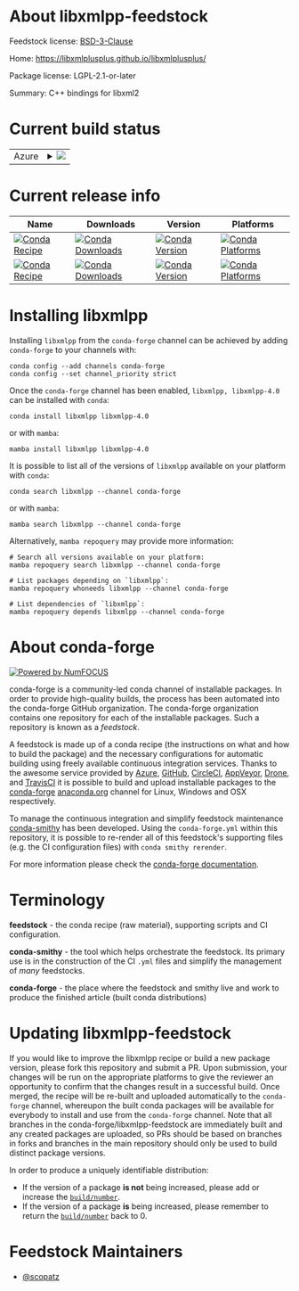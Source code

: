 About libxmlpp-feedstock
========================

Feedstock license: [BSD-3-Clause](https://github.com/conda-forge/libxmlpp-feedstock/blob/main/LICENSE.txt)

Home: https://libxmlplusplus.github.io/libxmlplusplus/

Package license: LGPL-2.1-or-later

Summary: C++ bindings for libxml2

Current build status
====================


<table>
    
  <tr>
    <td>Azure</td>
    <td>
      <details>
        <summary>
          <a href="https://dev.azure.com/conda-forge/feedstock-builds/_build/latest?definitionId=584&branchName=main">
            <img src="https://dev.azure.com/conda-forge/feedstock-builds/_apis/build/status/libxmlpp-feedstock?branchName=main">
          </a>
        </summary>
        <table>
          <thead><tr><th>Variant</th><th>Status</th></tr></thead>
          <tbody><tr>
              <td>linux_64</td>
              <td>
                <a href="https://dev.azure.com/conda-forge/feedstock-builds/_build/latest?definitionId=584&branchName=main">
                  <img src="https://dev.azure.com/conda-forge/feedstock-builds/_apis/build/status/libxmlpp-feedstock?branchName=main&jobName=linux&configuration=linux%20linux_64_" alt="variant">
                </a>
              </td>
            </tr><tr>
              <td>osx_64</td>
              <td>
                <a href="https://dev.azure.com/conda-forge/feedstock-builds/_build/latest?definitionId=584&branchName=main">
                  <img src="https://dev.azure.com/conda-forge/feedstock-builds/_apis/build/status/libxmlpp-feedstock?branchName=main&jobName=osx&configuration=osx%20osx_64_" alt="variant">
                </a>
              </td>
            </tr><tr>
              <td>osx_arm64</td>
              <td>
                <a href="https://dev.azure.com/conda-forge/feedstock-builds/_build/latest?definitionId=584&branchName=main">
                  <img src="https://dev.azure.com/conda-forge/feedstock-builds/_apis/build/status/libxmlpp-feedstock?branchName=main&jobName=osx&configuration=osx%20osx_arm64_" alt="variant">
                </a>
              </td>
            </tr><tr>
              <td>win_64</td>
              <td>
                <a href="https://dev.azure.com/conda-forge/feedstock-builds/_build/latest?definitionId=584&branchName=main">
                  <img src="https://dev.azure.com/conda-forge/feedstock-builds/_apis/build/status/libxmlpp-feedstock?branchName=main&jobName=win&configuration=win%20win_64_" alt="variant">
                </a>
              </td>
            </tr>
          </tbody>
        </table>
      </details>
    </td>
  </tr>
</table>

Current release info
====================

| Name | Downloads | Version | Platforms |
| --- | --- | --- | --- |
| [![Conda Recipe](https://img.shields.io/badge/recipe-libxmlpp-green.svg)](https://anaconda.org/conda-forge/libxmlpp) | [![Conda Downloads](https://img.shields.io/conda/dn/conda-forge/libxmlpp.svg)](https://anaconda.org/conda-forge/libxmlpp) | [![Conda Version](https://img.shields.io/conda/vn/conda-forge/libxmlpp.svg)](https://anaconda.org/conda-forge/libxmlpp) | [![Conda Platforms](https://img.shields.io/conda/pn/conda-forge/libxmlpp.svg)](https://anaconda.org/conda-forge/libxmlpp) |
| [![Conda Recipe](https://img.shields.io/badge/recipe-libxmlpp--4.0-green.svg)](https://anaconda.org/conda-forge/libxmlpp-4.0) | [![Conda Downloads](https://img.shields.io/conda/dn/conda-forge/libxmlpp-4.0.svg)](https://anaconda.org/conda-forge/libxmlpp-4.0) | [![Conda Version](https://img.shields.io/conda/vn/conda-forge/libxmlpp-4.0.svg)](https://anaconda.org/conda-forge/libxmlpp-4.0) | [![Conda Platforms](https://img.shields.io/conda/pn/conda-forge/libxmlpp-4.0.svg)](https://anaconda.org/conda-forge/libxmlpp-4.0) |

Installing libxmlpp
===================

Installing `libxmlpp` from the `conda-forge` channel can be achieved by adding `conda-forge` to your channels with:

```
conda config --add channels conda-forge
conda config --set channel_priority strict
```

Once the `conda-forge` channel has been enabled, `libxmlpp, libxmlpp-4.0` can be installed with `conda`:

```
conda install libxmlpp libxmlpp-4.0
```

or with `mamba`:

```
mamba install libxmlpp libxmlpp-4.0
```

It is possible to list all of the versions of `libxmlpp` available on your platform with `conda`:

```
conda search libxmlpp --channel conda-forge
```

or with `mamba`:

```
mamba search libxmlpp --channel conda-forge
```

Alternatively, `mamba repoquery` may provide more information:

```
# Search all versions available on your platform:
mamba repoquery search libxmlpp --channel conda-forge

# List packages depending on `libxmlpp`:
mamba repoquery whoneeds libxmlpp --channel conda-forge

# List dependencies of `libxmlpp`:
mamba repoquery depends libxmlpp --channel conda-forge
```


About conda-forge
=================

[![Powered by
NumFOCUS](https://img.shields.io/badge/powered%20by-NumFOCUS-orange.svg?style=flat&colorA=E1523D&colorB=007D8A)](https://numfocus.org)

conda-forge is a community-led conda channel of installable packages.
In order to provide high-quality builds, the process has been automated into the
conda-forge GitHub organization. The conda-forge organization contains one repository
for each of the installable packages. Such a repository is known as a *feedstock*.

A feedstock is made up of a conda recipe (the instructions on what and how to build
the package) and the necessary configurations for automatic building using freely
available continuous integration services. Thanks to the awesome service provided by
[Azure](https://azure.microsoft.com/en-us/services/devops/), [GitHub](https://github.com/),
[CircleCI](https://circleci.com/), [AppVeyor](https://www.appveyor.com/),
[Drone](https://cloud.drone.io/welcome), and [TravisCI](https://travis-ci.com/)
it is possible to build and upload installable packages to the
[conda-forge](https://anaconda.org/conda-forge) [anaconda.org](https://anaconda.org/)
channel for Linux, Windows and OSX respectively.

To manage the continuous integration and simplify feedstock maintenance
[conda-smithy](https://github.com/conda-forge/conda-smithy) has been developed.
Using the ``conda-forge.yml`` within this repository, it is possible to re-render all of
this feedstock's supporting files (e.g. the CI configuration files) with ``conda smithy rerender``.

For more information please check the [conda-forge documentation](https://conda-forge.org/docs/).

Terminology
===========

**feedstock** - the conda recipe (raw material), supporting scripts and CI configuration.

**conda-smithy** - the tool which helps orchestrate the feedstock.
                   Its primary use is in the construction of the CI ``.yml`` files
                   and simplify the management of *many* feedstocks.

**conda-forge** - the place where the feedstock and smithy live and work to
                  produce the finished article (built conda distributions)


Updating libxmlpp-feedstock
===========================

If you would like to improve the libxmlpp recipe or build a new
package version, please fork this repository and submit a PR. Upon submission,
your changes will be run on the appropriate platforms to give the reviewer an
opportunity to confirm that the changes result in a successful build. Once
merged, the recipe will be re-built and uploaded automatically to the
`conda-forge` channel, whereupon the built conda packages will be available for
everybody to install and use from the `conda-forge` channel.
Note that all branches in the conda-forge/libxmlpp-feedstock are
immediately built and any created packages are uploaded, so PRs should be based
on branches in forks and branches in the main repository should only be used to
build distinct package versions.

In order to produce a uniquely identifiable distribution:
 * If the version of a package **is not** being increased, please add or increase
   the [``build/number``](https://docs.conda.io/projects/conda-build/en/latest/resources/define-metadata.html#build-number-and-string).
 * If the version of a package **is** being increased, please remember to return
   the [``build/number``](https://docs.conda.io/projects/conda-build/en/latest/resources/define-metadata.html#build-number-and-string)
   back to 0.

Feedstock Maintainers
=====================

* [@scopatz](https://github.com/scopatz/)

